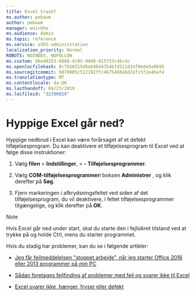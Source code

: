 ```yaml
---
title: Excel Crash?
ms.author: pebaum
author: pebaum
manager: mnirkhe
ms.audience: Admin
ms.topic: reference
ms.service: o365-administration
localization_priority: Normal
ROBOTS: NOINDEX, NOFOLLOW
ms.custom: 0ba48253-6088-4c95-94d8-815753c46c4c
ms.openlocfilehash: 8c7b56515d6eb96447b4bf4521d34f0ede5e6b95
ms.sourcegitcommit: 9d78905c512192ffc4675468abd2efc5f2e4baf4
ms.translationtype: MT
ms.contentlocale: da-DK
ms.lasthandoff: 04/23/2019
ms.locfileid: "32390029"
---
```

# <a name="frequent-excel-crashes"></a>Hyppige Excel går ned?

Hyppige nedbrud i Excel kan være forårsaget af et defekt tilføjelsesprogram. Du kan deaktivere et tilføjelsesprogram til Excel ved at følge disse instruktioner:
  
1. Vælg **filen** \> **Indstillinger**, \> **- Tilføjelsesprogrammer**.
    
2. Vælg **COM-tilføjelsesprogrammer**i boksen **Administrer** , og klik derefter på **Søg**.
    
3. Fjern markeringen i afkrydsningsfeltet ved siden af det tilføjelsesprogram, du vil deaktivere, i feltet tilføjelsesprogrammer tilgængelige, og klik derefter på **OK**.
    
> [!NOTE]
> Hvis Excel går ned under start, skal du starte den i fejlsikret tilstand ved at trykke på og holde Ctrl, mens du starter programmet. 
  
Hvis du stadig har problemer, kan du se i følgende artikler:
  
- [Jeg får fejlmeddelelsen "stoppet arbejde", når jeg starter Office 2016 eller 2013 programmer på min PC](https://support.office.com/article/52bd7985-4e99-4a35-84c8-2d9b8301a2fa.aspx)
    
- [Sådan foretages fejlfinding af problemer med fejl og svarer ikke til Excel](https://support.microsoft.com/help/2758592/how-to-troubleshoot-crashing-and-not-responding-issues-with-excel)
    
- [Excel svarer ikke, hænger, fryser eller defekt](https://support.office.com/article/37e7d3c9-9e84-40bf-a805-4ca6853a1ff4.aspx)
    
